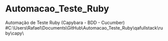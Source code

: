 # Automacao_Teste_Ruby
Automação de Teste Ruby (Capybara - BDD - Cucumber)
#C:\Users\Rafael\Documents\GitHub\Automacao_Teste_Ruby\qafullstack\ruby\capy\
